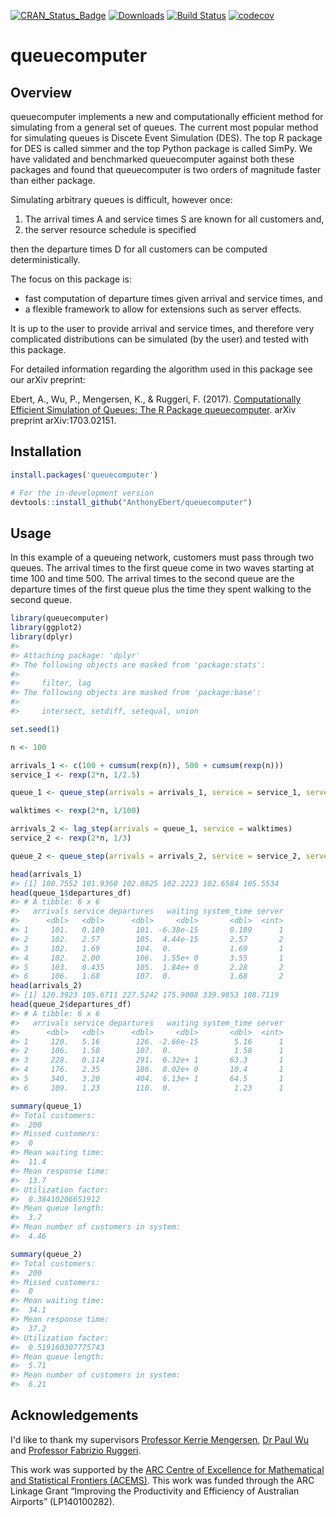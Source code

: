 
[![CRAN\_Status\_Badge](http://www.r-pkg.org/badges/version/queuecomputer)](https://CRAN.R-project.org/package=queuecomputer) [![Downloads](http://cranlogs.r-pkg.org/badges/queuecomputer)](https://CRAN.R-project.org/package=queuecomputer) [![Build Status](https://travis-ci.org/AnthonyEbert/queuecomputer.svg)](https://travis-ci.org/AnthonyEbert/queuecomputer) [![codecov](https://codecov.io/gh/AnthonyEbert/queuecomputer/branch/master/graph/badge.svg)](https://codecov.io/gh/AnthonyEbert/queuecomputer)

<!-- --- -->
<!-- output: html -->
<!-- bibliography: references.bib -->
<!-- --- -->
<!-- README.md is generated from README.Rmd. Please edit that file -->
queuecomputer
=============

Overview
--------

queuecomputer implements a new and computationally efficient method for simulating from a general set of queues. The current most popular method for simulating queues is Discete Event Simulation (DES). The top R package for DES is called simmer and the top Python package is called SimPy. We have validated and benchmarked queuecomputer against both these packages and found that queuecomputer is two orders of magnitude faster than either package.

Simulating arbitrary queues is difficult, however once:

1.  The arrival times A and service times S are known for all customers and,
2.  the server resource schedule is specified

then the departure times D for all customers can be computed deterministically.

The focus on this package is:

-   fast computation of departure times given arrival and service times, and
-   a flexible framework to allow for extensions such as server effects.

It is up to the user to provide arrival and service times, and therefore very complicated distributions can be simulated (by the user) and tested with this package.

For detailed information regarding the algorithm used in this package see our arXiv preprint:

Ebert, A., Wu, P., Mengersen, K., & Ruggeri, F. (2017). [Computationally Efficient Simulation of Queues: The R Package queuecomputer](https://arxiv.org/abs/1703.02151). arXiv preprint arXiv:1703.02151.

Installation
------------

``` r
install.packages('queuecomputer')

# For the in-development version
devtools::install_github("AnthonyEbert/queuecomputer")
```

Usage
-----

In this example of a queueing network, customers must pass through two queues. The arrival times to the first queue come in two waves starting at time 100 and time 500. The arrival times to the second queue are the departure times of the first queue plus the time they spent walking to the second queue.

``` r
library(queuecomputer)
library(ggplot2)
library(dplyr)
#> 
#> Attaching package: 'dplyr'
#> The following objects are masked from 'package:stats':
#> 
#>     filter, lag
#> The following objects are masked from 'package:base':
#> 
#>     intersect, setdiff, setequal, union

set.seed(1)

n <- 100

arrivals_1 <- c(100 + cumsum(rexp(n)), 500 + cumsum(rexp(n)))
service_1 <- rexp(2*n, 1/2.5)

queue_1 <- queue_step(arrivals = arrivals_1, service = service_1, servers = 2)

walktimes <- rexp(2*n, 1/100)

arrivals_2 <- lag_step(arrivals = queue_1, service = walktimes)
service_2 <- rexp(2*n, 1/3)

queue_2 <- queue_step(arrivals = arrivals_2, service = service_2, servers = 1)

head(arrivals_1)
#> [1] 100.7552 101.9368 102.0825 102.2223 102.6584 105.5534
head(queue_1$departures_df)
#> # A tibble: 6 x 6
#>   arrivals service departures   waiting system_time server
#>      <dbl>   <dbl>      <dbl>     <dbl>       <dbl>  <int>
#> 1     101.   0.189       101. -6.38e-15       0.189      1
#> 2     102.   2.57        105.  4.44e-15       2.57       2
#> 3     102.   1.69        104.  0.             1.69       1
#> 4     102.   2.00        106.  1.55e+ 0       3.55       1
#> 5     103.   0.435       105.  1.84e+ 0       2.28       2
#> 6     106.   1.68        107.  0.             1.68       2
head(arrivals_2)
#> [1] 120.3923 105.6711 227.5242 175.9008 339.9853 108.7119
head(queue_2$departures_df)
#> # A tibble: 6 x 6
#>   arrivals service departures   waiting system_time server
#>      <dbl>   <dbl>      <dbl>     <dbl>       <dbl>  <int>
#> 1     120.   5.16        126. -2.66e-15        5.16      1
#> 2     106.   1.58        107.  0.              1.58      1
#> 3     228.   0.114       291.  6.32e+ 1       63.3       1
#> 4     176.   2.35        186.  8.02e+ 0       10.4       1
#> 5     340.   3.20        404.  6.13e+ 1       64.5       1
#> 6     109.   1.23        110.  0.              1.23      1

summary(queue_1)
#> Total customers:
#>  200
#> Missed customers:
#>  0
#> Mean waiting time:
#>  11.4
#> Mean response time:
#>  13.7
#> Utilization factor:
#>  0.38410206651912
#> Mean queue length:
#>  3.7
#> Mean number of customers in system:
#>  4.46

summary(queue_2)
#> Total customers:
#>  200
#> Missed customers:
#>  0
#> Mean waiting time:
#>  34.1
#> Mean response time:
#>  37.2
#> Utilization factor:
#>  0.519160307775743
#> Mean queue length:
#>  5.71
#> Mean number of customers in system:
#>  6.21
```

Acknowledgements
----------------

I'd like to thank my supervisors [Professor Kerrie Mengersen](https://bragqut.wordpress.com/mengersen/), [Dr Paul Wu](https://bragqut.wordpress.com/people/research-staff/wu/) and [Professor Fabrizio Ruggeri](http://www.mi.imati.cnr.it/fabrizio/).

This work was supported by the [ARC Centre of Excellence for Mathematical and Statistical Frontiers (ACEMS)](http://acems.org.au/). This work was funded through the ARC Linkage Grant “Improving the Productivity and Efficiency of Australian Airports” (LP140100282).
